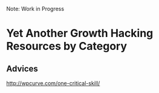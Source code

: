 Note: Work in Progress

# Yet Another Growth Hacking Resources by Category

## Advices
http://wpcurve.com/one-critical-skill/
